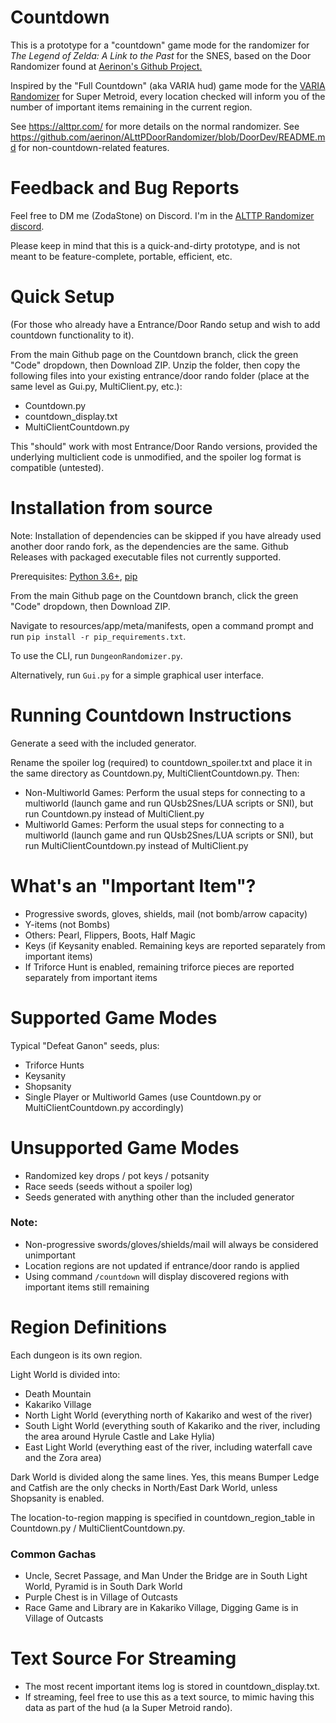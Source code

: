 # Countdown

This is a prototype for a "countdown" game mode for the randomizer for _The Legend of Zelda: A Link to the Past_ for the SNES,
based on the Door Randomizer found at [Aerinon's Github Project.](https://github.com/aerinon/ALttPDoorRandomizer)

Inspired by the "Full Countdown" (aka VARIA hud) game mode for the [VARIA Randomizer](https://varia.run/) for Super Metroid,
every location checked will inform you of the number of important items remaining in the current region.

See https://alttpr.com/ for more details on the normal randomizer.
See https://github.com/aerinon/ALttPDoorRandomizer/blob/DoorDev/README.md for non-countdown-related features.

# Feedback and Bug Reports

Feel free to DM me (ZodaStone) on Discord. I'm in the [ALTTP Randomizer discord](https://discordapp.com/invite/alttprandomizer).

Please keep in mind that this is a quick-and-dirty prototype, and is not meant to be feature-complete, portable, efficient, etc.

# Quick Setup

(For those who already have a Entrance/Door Rando setup and wish to add countdown functionality to it).

From the main Github page on the Countdown branch, click the green "Code" dropdown, then Download ZIP.
Unzip the folder, then copy the following files into your existing entrance/door rando folder (place at the same level as Gui.py, MultiClient.py, etc.):
* Countdown.py
* countdown_display.txt
* MultiClientCountdown.py

This "should" work with most Entrance/Door Rando versions, provided the underlying multiclient code is unmodified, and the spoiler log format is compatible (untested).

# Installation from source

Note: Installation of dependencies can be skipped if you have already used another door rando fork, as the dependencies are the same. Github Releases with packaged executable files not currently supported.

Prerequisites: [Python 3.6+](http://python.org/downloads), [pip](https://pip.pypa.io/en/stable/installation/)

From the main Github page on the Countdown branch, click the green "Code" dropdown, then Download ZIP.

Navigate to resources/app/meta/manifests, open a command prompt and run ```pip install -r pip_requirements.txt```.

To use the CLI, run ```DungeonRandomizer.py```.

Alternatively, run ```Gui.py``` for a simple graphical user interface.

# Running Countdown Instructions

Generate a seed with the included generator.

Rename the spoiler log (required) to countdown_spoiler.txt and place it in the same directory as Countdown.py, MultiClientCountdown.py.  Then:

* Non-Multiworld Games: Perform the usual steps for connecting to a multiworld (launch game and run QUsb2Snes/LUA scripts or SNI), but run Countdown.py instead of MultiClient.py
* Multiworld Games: Perform the usual steps for connecting to a multiworld (launch game and run QUsb2Snes/LUA scripts or SNI), but run MultiClientCountdown.py instead of MultiClient.py

# What's an "Important Item"?

* Progressive swords, gloves, shields, mail (not bomb/arrow capacity)
* Y-items (not Bombs)
* Others: Pearl, Flippers, Boots, Half Magic
* Keys (if Keysanity enabled.  Remaining keys are reported separately from important items)
* If Triforce Hunt is enabled, remaining triforce pieces are reported separately from important items

# Supported Game Modes

Typical "Defeat Ganon" seeds, plus:
* Triforce Hunts
* Keysanity
* Shopsanity
* Single Player or Multiworld Games (use Countdown.py or MultiClientCountdown.py accordingly)

# Unsupported Game Modes

* Randomized key drops / pot keys / potsanity
* Race seeds (seeds without a spoiler log)
* Seeds generated with anything other than the included generator

### Note:

* Non-progressive swords/gloves/shields/mail will always be considered unimportant
* Location regions are not updated if entrance/door rando is applied
* Using command ```/countdown``` will display discovered regions with important items still remaining

# Region Definitions

Each dungeon is its own region.

Light World is divided into:
* Death Mountain
* Kakariko Village
* North Light World (everything north of Kakariko and west of the river)
* South Light World (everything south of Kakariko and the river, including the area around Hyrule Castle and Lake Hylia)
* East Light World (everything east of the river, including waterfall cave and the Zora area)

Dark World is divided along the same lines.
Yes, this means Bumper Ledge and Catfish are the only checks in North/East Dark World, unless Shopsanity is enabled.

The location-to-region mapping is specified in countdown_region_table in Countdown.py / MultiClientCountdown.py.

### Common Gachas

* Uncle, Secret Passage, and Man Under the Bridge are in South Light World, Pyramid is in South Dark World
* Purple Chest is in Village of Outcasts
* Race Game and Library are in Kakariko Village, Digging Game is in Village of Outcasts

# Text Source For Streaming

* The most recent important items log is stored in countdown_display.txt.
* If streaming, feel free to use this as a text source, to mimic having this data as part of the hud (a la Super Metroid rando).

